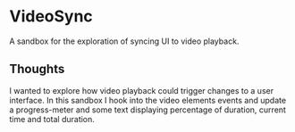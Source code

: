 # VideoSync

A sandbox for the exploration of syncing UI to video playback.

## Thoughts

I wanted to explore how video playback could trigger changes to a user interface. In this sandbox I hook into the video elements events and update a progress-meter and some text displaying percentage of duration, current time and total duration.
